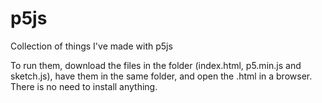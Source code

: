 # p5js
Collection of things I've made with p5js

To run them, download the files in the folder (index.html, p5.min.js and sketch.js), have them in the same folder, and open the .html in a browser. There is no need to install anything.
